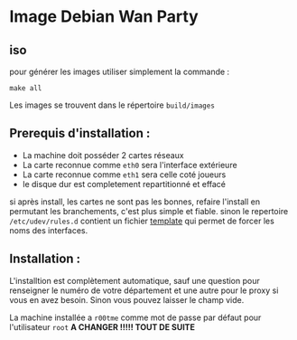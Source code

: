 # Image Debian Wan Party 
## iso
pour générer les images utiliser simplement la commande : 

```
make all
```

Les images se trouvent dans le répertoire ``build/images``


## Prerequis d'installation :
* La machine doit posséder 2 cartes réseaux
* La carte reconnue comme `eth0` sera l'interface extérieure
* La carte reconnue comme `eth1` sera celle coté joueurs
* le disque dur est completement repartitionné et effacé

si après install, les cartes ne sont pas les bonnes, refaire l'install en permutant les branchements, c'est plus simple et fiable. sinon le repertoire `/etc/udev/rules.d` contient un fichier [template](https://github.com/wanrt/wanparty-network-config/blob/master/usr/share/wanparty/etc/udev/rules.d/70-persistent-net.rules.template) qui permet de forcer les noms des interfaces. 

## Installation :
L'installtion est complètement automatique, sauf une question pour renseigner le numéro de votre département et une autre pour le proxy si vous en avez besoin. Sinon vous pouvez laisser le champ vide.

La machine installée a `r00tme` comme mot de passe par défaut pour l'utilisateur `root` **A CHANGER !!!!! TOUT DE SUITE**
